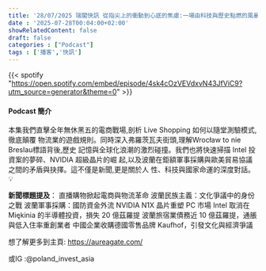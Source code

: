 ```yaml
---
title: '28/07/2025 瑞閣快訊 從指尖上的衝動到心底的焦慮:一場由科技與歷史點燃的風暴'
date : '2025-07-28T00:04:00+02:00'
showRelatedContent: false
draft: false
categories : ["Podcast"]
tags : ['播客','快訊']
---
```

{{< spotify "https://open.spotify.com/embed/episode/4sk4cOzVEVdxvN43JfViC9?utm_source=generator&theme=0" >}}




#### **Podcast 簡介**

本集我們直擊全年無休黑五的電商戰場,剖析 Live Shopping 如何以隨堂測驗模式,徹底顛覆
物流業的遊戲規則。同時深入弗羅茨瓦夫街頭,理解Wrocław to nie Breslau標語背後,歷史
記憶與全球化浪潮的激烈碰撞。我們也將快速掃描 Intel 投資案的夢碎、NVIDIA 超級晶片的崛
起,以及波蘭在鉅額軍事採購與歐美貿易協議之間的矛盾與抉擇。這不僅是新聞,更是關於人
性、科技與國家命運的深度對話。️ 💡


**新聞標題提及**：
直播購物掀起電商與物流革命
波蘭民族主義：文化爭議中的身份之戰
波蘭軍事採購：國防資金外流
NVIDIA N1X 晶片重塑 PC 市場
Intel 取消在 Miękinia 的半導體投資，損失 20 億茲羅提
波蘭旅宿業債務近 10 億茲羅提，通脹與低入住率重創業者
中國企業收購德國零售品牌 Kaufhof，引發文化與經濟爭議

想了解更多到主頁: https://aureagate.com/

或IG :@poland_invest_asia
